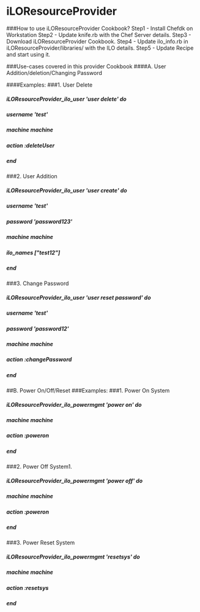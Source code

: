 # iLOResourceProvider

###How to use iLOResourceProvider Cookbook?
Step1 - Install Chefdk on Workstation
Step2 - Update knife.rb with the Chef Server details.
Step3 - Download iLOResourceProvider Cookbook.
Step4 - Update ilo_info.rb in iLOResourceProvider/libraries/ with the ILO details.
Step5 - Update Recipe and start using it.

###Use-cases covered in this provider Cookbook
####A. User Addition/deletion/Changing Password

####Examples:
###1. User Delete

#####  iLOResourceProvider_ilo_user 'user delete' do
#####    username 'test'
#####    machine machine
#####    action :deleteUser
#####  end


###2. User Addition

##### iLOResourceProvider_ilo_user 'user create' do
#####    username 'test'
#####    password 'password123'
#####    machine machine
#####    ilo_names ["test12"]
#####  end



###3. Change Password

#####  iLOResourceProvider_ilo_user 'user reset password' do
#####    username 'test'
#####    password 'password12'
#####    machine machine
#####    action :changePassword
#####  end



##B. Power On/Off/Reset
###Examples:
###1. Power On System

##### iLOResourceProvider_ilo_powermgmt 'power on' do
#####   machine machine
#####   action :poweron
##### end


###2. Power Off System1.

##### iLOResourceProvider_ilo_powermgmt 'power off' do
#####   machine machine
#####   action :poweron
##### end

###3. Power Reset System

##### iLOResourceProvider_ilo_powermgmt 'resetsys' do
#####   machine machine
#####   action :resetsys
#####  end

